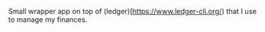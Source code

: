 Small wrapper app on top of (ledger)[https://www.ledger-cli.org/) that I use to manage my finances.
